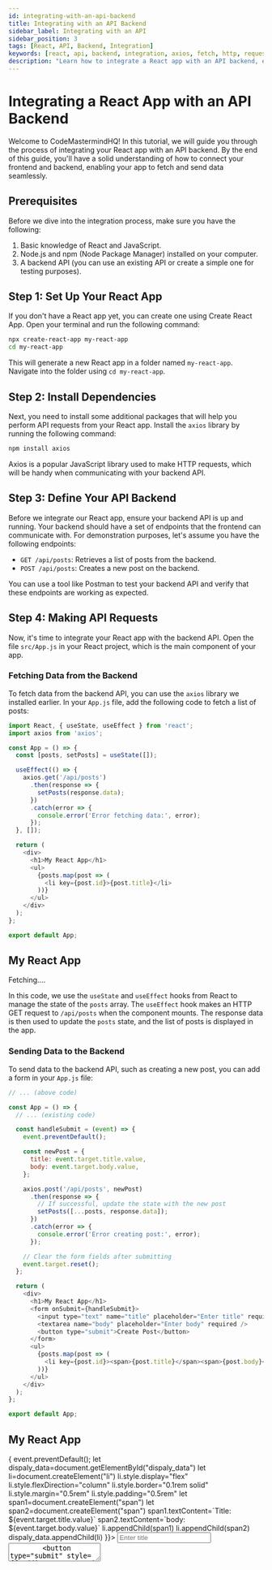 ```yaml
---
id: integrating-with-an-api-backend
title: Integrating with an API Backend
sidebar_label: Integrating with an API
sidebar_position: 3
tags: [React, API, Backend, Integration]
keywords: [react, api, backend, integration, axios, fetch, http, request, post, get, put, delete, data, communication, server, client, frontend, backend, fullstack, web development, javascript, node.js, express, rest, json, asynchronous, promise, async, await, state, useEffect, useState, form, submit, create, update, delete, fetch, send, receive, response, error, axios, library, package, npm, install, tool, postman, testing, endpoint, list, data, new, component, app, file, code, example, tutorial, guide, how-to, learn, step-by-step, beginner, basics, introduction, overview, explanation, example, code, source, snippet, tutorial, guide, learn, how-to, steps, react, javascript, web development, frontend, backend, fullstack, integration, api, axios, fetch, http, request, post, get, put, delete, data, communication, server, client, frontend, backend, fullstack, web development, javascript, node.js, express, rest, json, asynchronous, promise, async, await, state, useEffect, useState, form, submit, create, update, delete, fetch, send, receive, response, error, axios, library, package, npm, install, tool, postman, testing, endpoint, list, data, new, component, app, file, code, example, tutorial, guide, how-to, learn, step-by-step, beginner, basics, introduction, overview, explanation, example, code, source, snippet, tutorial, guide, learn, how-to, steps]
description: "Learn how to integrate a React app with an API backend, enabling it to fetch and send data seamlessly."
---
```



# Integrating a React App with an API Backend

Welcome to CodeMastermindHQ! In this tutorial, we will guide you through the process of integrating your React app with an API backend. By the end of this guide, you'll have a solid understanding of how to connect your frontend and backend, enabling your app to fetch and send data seamlessly.

## Prerequisites

Before we dive into the integration process, make sure you have the following:

1. Basic knowledge of React and JavaScript.
2. Node.js and npm (Node Package Manager) installed on your computer.
3. A backend API (you can use an existing API or create a simple one for testing purposes).

## Step 1: Set Up Your React App

If you don't have a React app yet, you can create one using Create React App. Open your terminal and run the following command:

```bash
npx create-react-app my-react-app
cd my-react-app
```

This will generate a new React app in a folder named `my-react-app`. Navigate into the folder using `cd my-react-app`.

## Step 2: Install Dependencies

Next, you need to install some additional packages that will help you perform API requests from your React app. Install the `axios` library by running the following command:

```bash
npm install axios
```

Axios is a popular JavaScript library used to make HTTP requests, which will be handy when communicating with your backend API.

## Step 3: Define Your API Backend

Before we integrate our React app, ensure your backend API is up and running. Your backend should have a set of endpoints that the frontend can communicate with. For demonstration purposes, let's assume you have the following endpoints:

- `GET /api/posts`: Retrieves a list of posts from the backend.
- `POST /api/posts`: Creates a new post on the backend.

You can use a tool like Postman to test your backend API and verify that these endpoints are working as expected.

## Step 4: Making API Requests

Now, it's time to integrate your React app with the backend API. Open the file `src/App.js` in your React project, which is the main component of your app.

### Fetching Data from the Backend

To fetch data from the backend API, you can use the `axios` library we installed earlier. In your `App.js` file, add the following code to fetch a list of posts:

```javascript title="App.js"
import React, { useState, useEffect } from 'react';
import axios from 'axios';

const App = () => {
  const [posts, setPosts] = useState([]);

  useEffect(() => {
    axios.get('/api/posts')
      .then(response => {
        setPosts(response.data);
      })
      .catch(error => {
        console.error('Error fetching data:', error);
      });
  }, []);

  return (
    <div>
      <h1>My React App</h1>
      <ul>
        {posts.map(post => (
          <li key={post.id}>{post.title}</li>
        ))}
      </ul>
    </div>
  );
};

export default App;
```

<BrowserWindow>
     <div>
     <h2>My React App</h2>
     <p id="loa_d_ing" style={{fontFamily:"monospace",textAlign:'center',fontWeight:"600",fontSize:"1.2rem"}}>Fetching....</p>
     <ul id="u_l_"></ul>
          <script>
            document.addEventListener("DOMContentLoaded", (event) => {
              setTimeout(()=>{
              if(document.getElementById("loa_d_ing")?.style){document.getElementById("loa_d_ing").style.display="none";}
              [{id:1,name:"Leet Code Solutions"},{id:2,name:"Responsive Missing"},{id:3,name:"Amazing work projects"},{id:4,name:"Blogs news"},{id:5,name:"130+ contributors"},{id:6,name:"Our Team Members"}].map(item=>{
                let li=document.createElement("li")
                li.textContent=item.name
                let ul=document.getElementById("u_l_")
                if(ul){
                ul.appendChild(li)
                }
              })
              },2500)
            })
          </script>
     </div>
</BrowserWindow>

In this code, we use the `useState` and `useEffect` hooks from React to manage the state of the `posts` array. The `useEffect` hook makes an HTTP GET request to `/api/posts` when the component mounts. The response data is then used to update the `posts` state, and the list of posts is displayed in the app.

### Sending Data to the Backend

To send data to the backend API, such as creating a new post, you can add a form in your `App.js` file:

```javascript title="App.js"
// ... (above code)

const App = () => {
  // ... (existing code)

  const handleSubmit = (event) => {
    event.preventDefault();

    const newPost = {
      title: event.target.title.value,
      body: event.target.body.value,
    };

    axios.post('/api/posts', newPost)
      .then(response => {
        // If successful, update the state with the new post
        setPosts([...posts, response.data]);
      })
      .catch(error => {
        console.error('Error creating post:', error);
      });

    // Clear the form fields after submitting
    event.target.reset();
  };

  return (
    <div>
      <h1>My React App</h1>
      <form onSubmit={handleSubmit}>
        <input type="text" name="title" placeholder="Enter title" required />
        <textarea name="body" placeholder="Enter body" required />
        <button type="submit">Create Post</button>
      </form>
      <ul>
        {posts.map(post => (
          <li key={post.id}><span>{post.title}</span><span>{post.body}</span></li>
        ))}
      </ul>
    </div>
  );
};

export default App;
```

<BrowserWindow>
     <div>
     <h2>My React App</h2>
     <form style={{display:"flex",flexDirection:"column",gap:"0.4rem"}} onSubmit={(event)=>{
        event.preventDefault();
        let dispaly_data=document.getElementById("dispaly_data")
        let li=document.createElement("li")
        li.style.display="flex"
        li.style.flexDirection="column"
        li.style.border="0.1rem solid"
        li.style.margin="0.5rem"
        li.style.padding="0.5rem"
        let span1=document.createElement("span")
        let span2=document.createElement("span")
        span1.textContent=`Title: ${event.target.title.value}`
        span2.textContent=`body: ${event.target.body.value}`
        li.appendChild(span1)
        li.appendChild(span2)
        dispaly_data.appendChild(li)
     }}>
        <input type="text" name="title" placeholder="Enter title" required  style={{padding:"0.5rem 2rem 0.5rem 0.5rem"}}/>
        <textarea name="body" placeholder="Enter body" required style={{padding:"0.5rem 2rem 0.5rem 0.5rem"}}/>
        <button type="submit" style={{padding:"0.8rem",width:"200px",background:"rgb(0,123,255)",border:"none",borderRadius:"0.5rem",color:"white"}}>Create Post</button>
     </form>
     <ul id="dispaly_data">
        <li style={{display:"flex",flexDirection:"column",border:"0.1rem solid",margin:"0.5rem",padding:"0.5rem"}}><span>Title: Sample Post</span><span>body: Hello Users, This is sample post create you own post</span></li>
     </ul>
     </div>
</BrowserWindow>

In this code, we added a form with inputs for the title and body of the post. When the form is submitted, the `handleSubmit` function is called, which captures the values of the form fields and sends a POST request to `/api/posts`. If the request is successful, the new post is added to the `posts` state, and the list is updated automatically.

## Conclusion

Congratulations! You've successfully integrated your React app with an API backend. You can now fetch data from the backend and send data to it, enabling your app to interact with a server and provide a richer user experience.

Remember, this is just the beginning of your journey into building powerful React apps with backend integration. As you progress, you'll encounter more complex scenarios and additional features to implement. Keep exploring and building, and happy coding!

